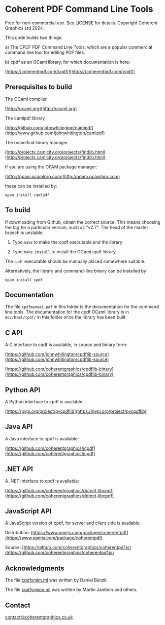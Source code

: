 Coherent PDF Command Line Tools
===============================

Free for non-commercial use. See LICENSE for details. Copyright Coherent
Graphics Ltd 2024.

This code builds two things:

a) The CPDF PDF Command Line Tools, which are a popular commercial command line
tool for editing PDF files.

b) cpdf as an OCaml library, for which documentation is here:

[https://coherentpdf.com/cpdf/](https://coherentpdf.com/cpdf/)

Prerequisites to build
----------------------

The OCaml compiler

[http://ocaml.org](http://ocaml.org)

The camlpdf library

[http://github.com/johnwhitington/camlpdf](http://www.github.com/johnwhitington/camlpdf)

The ocamlfind library manager

[http://projects.camlcity.org/projects/findlib.html](http://projects.camlcity.org/projects/findlib.html)

If you are using the OPAM package manager:

[http://opam.ocamlpro.com](http://opam.ocamlpro.com)

these can be installed by:

```
opam install camlpdf
```

To build
--------

If downloading from Github, obtain the correct source. This means choosing the
tag for a particular version, such as "v2.7". The head of the master branch
is unstable.

1. Type `make` to make the cpdf executable and the library

2. Type `make install` to install the OCaml cpdf library.

The `cpdf` executable should be manually placed somewhere suitable.

Alternatively, the library and command-line binary can be installed by

```
opam install cpdf
```

Documentation
-------------

The file `cpdfmanual.pdf` in this folder is the documentation for the command
line tools. The documentation for the cpdf OCaml library is in `doc/html/cpdf/`
in this folder once the library has been built.

C API
-----

A C interface to cpdf is available, in source and binary form:

[https://github.com/johnwhitington/cpdflib-source](https://github.com/johnwhitington/cpdflib-source)

[https://github.com/coherentgraphics/cpdflib-binary](https://github.com/coherentgraphics/cpdflib-binary)

Python API
----------

A Python interface to cpdf is available:

[https://pypi.org/project/pycpdflib](https://pypi.org/project/pycpdflib)

Java API
--------

A Java interface to cpdf is available:

[https://github.com/coherentgraphics/jcpdf](https://github.com/coherentgraphics/jcpdf)

.NET API
--------

A .NET interface to cpdf is available:

[https://github.com/coherentgraphics/dotnet-libcpdf](https://github.com/coherentgraphics/dotnet-libcpdf)

JavaScript API
--------------

A JavaScript version of cpdf, for server and client side is available:

Distribution: [https://www.npmjs.com/package/coherentpdf](https://www.npmjs.com/package/coherentpdf)

Source: [https://github.com/coherentgraphics/coherentpdf.js](https://github.com/coherentgraphics/coherentpdf.js)

Acknowledgments
---------------

The file [cpdfxmlm.ml](cpdfxmlm.ml) was written by Daniel Bünzli.

The file [cpdfyojson.ml](cpdfyojson.ml) was written by Martin Jambon and others.

Contact
-------

[contact@coherentgraphics.co.uk](mailto:contact@coherentgraphics.co.uk)
